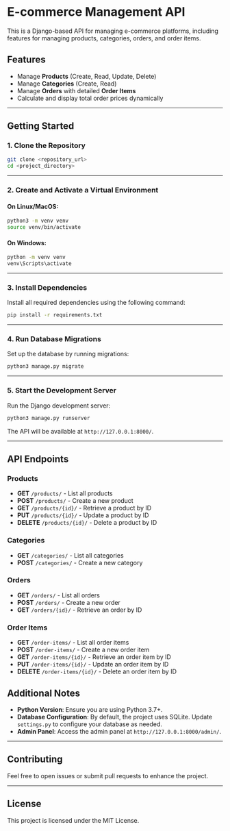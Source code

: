 # E-commerce Management API

This is a Django-based API for managing e-commerce platforms, including features for managing products, categories, orders, and order items.

## Features
- Manage **Products** (Create, Read, Update, Delete)
- Manage **Categories** (Create, Read)
- Manage **Orders** with detailed **Order Items**
- Calculate and display total order prices dynamically

---

## Getting Started

### 1. Clone the Repository
```bash
git clone <repository_url>
cd <project_directory>
```


---

### 2. Create and Activate a Virtual Environment

#### On Linux/MacOS:
```bash
python3 -m venv venv
source venv/bin/activate
```

#### On Windows:
```bash
python -m venv venv
venv\Scripts\activate
```

---

### 3. Install Dependencies
Install all required dependencies using the following command:
```bash
pip install -r requirements.txt
```

---

### 4. Run Database Migrations
Set up the database by running migrations:
```bash
python3 manage.py migrate
```

---

### 5. Start the Development Server
Run the Django development server:
```bash
python3 manage.py runserver
```

The API will be available at `http://127.0.0.1:8000/`.

---

## API Endpoints

### Products
- **GET** `/products/` - List all products
- **POST** `/products/` - Create a new product
- **GET** `/products/{id}/` - Retrieve a product by ID
- **PUT** `/products/{id}/` - Update a product by ID
- **DELETE** `/products/{id}/` - Delete a product by ID

### Categories
- **GET** `/categories/` - List all categories
- **POST** `/categories/` - Create a new category

### Orders
- **GET** `/orders/` - List all orders
- **POST** `/orders/` - Create a new order
- **GET** `/orders/{id}/` - Retrieve an order by ID

### Order Items
- **GET** `/order-items/` - List all order items
- **POST** `/order-items/` - Create a new order item
- **GET** `/order-items/{id}/` - Retrieve an order item by ID
- **PUT** `/order-items/{id}/` - Update an order item by ID
- **DELETE** `/order-items/{id}/` - Delete an order item by ID


## Additional Notes
- **Python Version**: Ensure you are using Python 3.7+.
- **Database Configuration**: By default, the project uses SQLite. Update `settings.py` to configure your database as needed.
- **Admin Panel**: Access the admin panel at `http://127.0.0.1:8000/admin/`.

---

## Contributing
Feel free to open issues or submit pull requests to enhance the project.

---

## License
This project is licensed under the MIT License.
